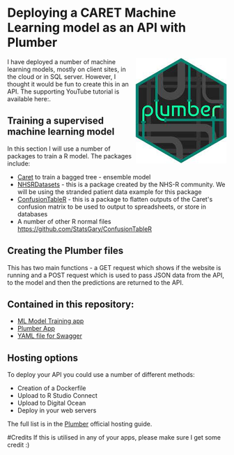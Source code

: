 # Deploying a CARET Machine Learning model as an API with Plumber
<img src="Plumber.png" align="right">
I have deployed a number of machine learning models, mostly on client sites, in the cloud or in SQL server. However, I thought it would be fun to create this in an API. The supporting YouTube tutorial is available here:.

## Training a supervised machine learning model
In this section I will use a number of packages to train a R model. The packages include:
- [Caret](https://hutsons-hacks.info/advanced-modelling-in-r-with-caret-a-focus-on-supervised-machine-learning) to train a bagged tree - ensemble model
- [NHSRDatasets](https://cran.r-project.org/web/packages/NHSRdatasets/vignettes/stranded_model.html) - this is a package created by the NHS-R community. We will be using the stranded patient data example for this package
- [ConfusionTableR](https://github.com/StatsGary/ConfusionTableR) - this is a package to flatten outputs of the Caret's confusion matrix to be used to output to spreadsheets, or store in databases
- A number of other R normal files
https://github.com/StatsGary/ConfusionTableR
## Creating the Plumber files
This has two main functions - a GET request which shows if the website is running and a POST request which is used to pass JSON data from the API, to the model and then the predictions are returned to the API.

## Contained in this repository:

- [ML Model Training app](https://github.com/StatsGary/PlumberWithCaretML_API/blob/main/MLModelTrainingScript.R)
- [Plumber App](https://github.com/StatsGary/PlumberWithCaretML_API/blob/main/StrandedPlumberAPI.r)
- [YAML file for Swagger]()

## Hosting options
To deploy your API you could use a number of different methods:
- Creation of a Dockerfile
- Upload to R Studio Connect
- Upload to Digital Ocean
- Deploy in your web servers

The full list is in the [Plumber](https://www.rplumber.io/articles/hosting.html) official hosting guide.

#Credits
If this is utilised in any of your apps, please make sure I get some credit :)



